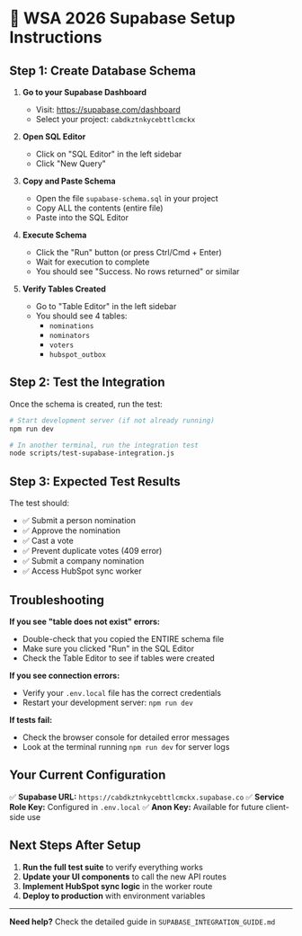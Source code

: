 # 🚀 WSA 2026 Supabase Setup Instructions

## Step 1: Create Database Schema

1. **Go to your Supabase Dashboard**
   - Visit: https://supabase.com/dashboard
   - Select your project: `cabdkztnkycebttlcmckx`

2. **Open SQL Editor**
   - Click on "SQL Editor" in the left sidebar
   - Click "New Query"

3. **Copy and Paste Schema**
   - Open the file `supabase-schema.sql` in your project
   - Copy ALL the contents (entire file)
   - Paste into the SQL Editor

4. **Execute Schema**
   - Click the "Run" button (or press Ctrl/Cmd + Enter)
   - Wait for execution to complete
   - You should see "Success. No rows returned" or similar

5. **Verify Tables Created**
   - Go to "Table Editor" in the left sidebar
   - You should see 4 tables:
     - `nominations`
     - `nominators` 
     - `voters`
     - `hubspot_outbox`

## Step 2: Test the Integration

Once the schema is created, run the test:

```bash
# Start development server (if not already running)
npm run dev

# In another terminal, run the integration test
node scripts/test-supabase-integration.js
```

## Step 3: Expected Test Results

The test should:
- ✅ Submit a person nomination
- ✅ Approve the nomination  
- ✅ Cast a vote
- ✅ Prevent duplicate votes (409 error)
- ✅ Submit a company nomination
- ✅ Access HubSpot sync worker

## Troubleshooting

**If you see "table does not exist" errors:**
- Double-check that you copied the ENTIRE schema file
- Make sure you clicked "Run" in the SQL Editor
- Check the Table Editor to see if tables were created

**If you see connection errors:**
- Verify your `.env.local` file has the correct credentials
- Restart your development server: `npm run dev`

**If tests fail:**
- Check the browser console for detailed error messages
- Look at the terminal running `npm run dev` for server logs

## Your Current Configuration

✅ **Supabase URL:** `https://cabdkztnkycebttlcmckx.supabase.co`
✅ **Service Role Key:** Configured in `.env.local`
✅ **Anon Key:** Available for future client-side use

## Next Steps After Setup

1. **Run the full test suite** to verify everything works
2. **Update your UI components** to call the new API routes
3. **Implement HubSpot sync logic** in the worker route
4. **Deploy to production** with environment variables

---

**Need help?** Check the detailed guide in `SUPABASE_INTEGRATION_GUIDE.md`